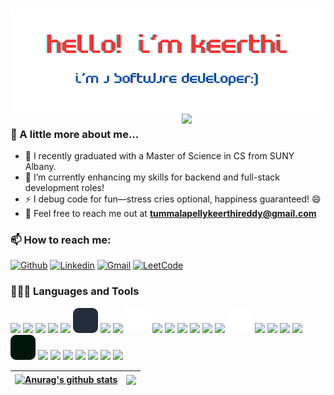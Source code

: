 <img align='center' src="/assets/intro.png"> <br/>
<img align='right' src="https://cdn.dribbble.com/users/4055494/screenshots/15215756/media/d2b66c4ca0192aa26d103448b3d1518b.gif" width="230">
</em></p>

### 👻 A little more about me...

- 📖 I recently graduated with a Master of Science in CS from SUNY Albany.
- 🌱 I’m currently enhancing my skills for backend and full-stack development roles!
- ⚡ I debug code for fun—stress cries optional, happiness guaranteed! 😄
- 🤘 Feel free to reach me out at **tummalapellykeerthireddy@gmail.com**

### 📫 How to reach me:

[![Github](https://img.shields.io/badge/-Github-000?style=flat&logo=Github&logoColor=white)](https://github.com/keerthireddytummalapelly)
[![Linkedin](https://img.shields.io/badge/-LinkedIn-blue?style=flat&logo=Linkedin&logoColor=white)](https://www.linkedin.com/in/keerthi-reddy-tummalapelly/)
[![Gmail](https://img.shields.io/badge/-Gmail-c14438?style=flat&logo=Gmail&logoColor=white)](mailto:tummalapellykeerthireddy@gmail.com)
[![LeetCode](https://img.shields.io/badge/-LeetCode-FFA116?style=flat&logo=LeetCode&logoColor=white)](https://leetcode.com/u/keerthireddy19/)


### 👨🏻‍💻 Languages and Tools <br />
<a target="_blank" href="https://www.python.org/"><img src="https://github.com/onemarc/tech-icons/blob/main/icons/python-light.svg" width="40"></a>
<a target="_blank" href="https://www.java.com/en/"><img src="https://github.com/onemarc/tech-icons/blob/main/icons/java-light.svg" width="40"></a>
<a target="_blank" href="https://devdocs.io/c/"><img src="https://github.com/onemarc/tech-icons/blob/main/icons/c-light.svg" width="40"></a>
<a target="_blank" href="https://www.javascript.com/"><img src="https://github.com/onemarc/tech-icons/blob/main/icons/javascript.svg" width="40"></a>
<a target="_blank" href="https://www.typescriptlang.org/"><img src="https://github.com/onemarc/tech-icons/blob/main/icons/typescript.svg" width="40"></a>
<a target="_blank" href="https://aws.amazon.com/about-aws/?nc2=h_header"><img src="https://github.com/onemarc/tech-icons/blob/main/icons%232/aws.svg" width="40"></a>
<a target="_blank" href="https://azure.microsoft.com/en-us"><img src="https://github.com/onemarc/tech-icons/blob/main/icons/azure-light.svg" width="40"></a>
<a target="_blank" href="https://www.docker.com/"><img src="https://github.com/onemarc/tech-icons/blob/main/icons/docker.svg" width="40"></a>
<a target="_blank" href="https://en.wikipedia.org/wiki/CI/CD"><img src="https://github.com/onemarc/tech-icons/blob/main/icons%232/cicd-light.svg" width="40"></a>
<a target="_blank" href="https://html.com/"><img src="https://github.com/onemarc/tech-icons/blob/main/icons/html.svg" width="40"></a>
<a target="_blank" href="https://www.w3.org/Style/CSS/Overview.en.html"><img src="https://github.com/onemarc/tech-icons/blob/main/icons/css.svg" width="40"></a>
<a target="_blank" href="https://angular.dev/"><img src="https://github.com/onemarc/tech-icons/blob/main/icons/angular.svg" width="40"></a>
<a target="_blank" href="https://react.dev/"><img src="https://github.com/onemarc/tech-icons/blob/main/icons/react-light.svg" width="40"></a>
<a target="_blank" href="https://nextjs.org/"><img src="https://github.com/onemarc/tech-icons/blob/main/icons/nextjs-light.svg" width="40"></a>
<a target="_blank" href="https://nodejs.org/en/about"><img src="https://github.com/onemarc/tech-icons/blob/main/icons/nodejs.svg" width="40"></a>
<a target="_blank" href="https://expressjs.com/"><img src="https://github.com/onemarc/tech-icons/blob/main/icons/expressjs-light.svg" width="40"></a>
<a target="_blank" href="https://fastapi.tiangolo.com/"><img src="https://github.com/onemarc/tech-icons/blob/main/icons/fastapi.svg" width="40"></a>
<a target="_blank" href="https://spring.io/projects/spring-boot"><img src="https://github.com/onemarc/tech-icons/blob/main/icons/spring-light.svg" width="40"></a>
<a target="_blank" href="https://www.djangoproject.com/"><img src="https://github.com/onemarc/tech-icons/blob/main/icons/django.svg" width="40"></a>
<a target="_blank" href="https://jestjs.io/"><img src="https://github.com/onemarc/tech-icons/blob/main/icons/jestjs.svg" width="40"></a>
<a target="_blank" href="https://junit.org/junit5/"><img src="https://github.com/onemarc/tech-icons/blob/main/icons/junit5.svg" width="40"></a>
<a target="_blank" href="https://www.mysql.com/"><img src="https://github.com/onemarc/tech-icons/blob/main/icons/mysql-light.svg" width="40"></a>
<a target="_blank" href="https://www.mongodb.com/"><img src="https://github.com/onemarc/tech-icons/blob/main/icons/mongodb.svg" width="40"></a>
<a target="_blank" href="https://www.postgresql.org/"><img src="https://github.com/onemarc/tech-icons/blob/main/icons/postgressql-light.svg" width="40"></a>
<a target="_blank" href="https://www.postman.com/"><img src="https://github.com/onemarc/tech-icons/blob/main/icons/postman.svg" width="40"></a>
<a target="_blank" href="https://www.figma.com/"><img src="https://github.com/onemarc/tech-icons/blob/main/icons/figma-light.svg" width="40"></a>
<a target="_blank" href="https://git-scm.com/"><img src="https://github.com/onemarc/tech-icons/blob/main/icons/git.svg" width="40"></a>
<a target="_blank" href="https://www.linux.org/"><img src="https://github.com/onemarc/tech-icons/blob/main/icons/linux-light.svg" width="40"></a>


| <a href="#"><img align="center" src="https://github-readme-stats.vercel.app/api?username=keerthireddytummalapelly&show_icons=true&include_all_commits=true&theme=buefy&hide_border=true" alt="Anurag's github stats" /></a> | <a href="#"><img align="center" src="https://github-readme-stats.vercel.app/api/top-langs/?username=keerthireddytummalapelly&layout=compact&theme=buefy&hide_border=true" /></a> |
| ------------- | ------------- |